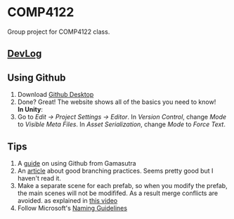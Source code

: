 # COMP4122
Group project for COMP4122 class.

## [DevLog](DevLog.md)
## Using Github
1. Download [Github Desktop](https://desktop.github.com/)
2. Done? Great! The website shows all of the basics you need to know!    
**In Unity**:
1. Go to *Edit -> Project Settings -> Editor*. In *Version Control*, change *Mode* to *Visible Meta Files*. In *Asset Serialization*, change *Mode* to *Force Text*.

## Tips
1. A [guide](http://www.gamasutra.com/blogs/AlistairDoulin/20150304/237814/Git_for_Unity_Developers.php) on using Github from Gamasutra
2. An [article](http://nvie.com/posts/a-successful-git-branching-model/) about good branching practices. Seems pretty good but I haven't read it.
2. Make a separate scene for each prefab, so when you modify the prefab, the main scenes will not be modififed. As a result merge conflicts are avoided. as explained in [this video](https://www.youtube.com/watch?v=zSo2pAYdQQQ)
3. Follow Microsoft's [Naming Guidelines](https://msdn.microsoft.com/en-us/library/ms229002(v=vs.110).aspx)

